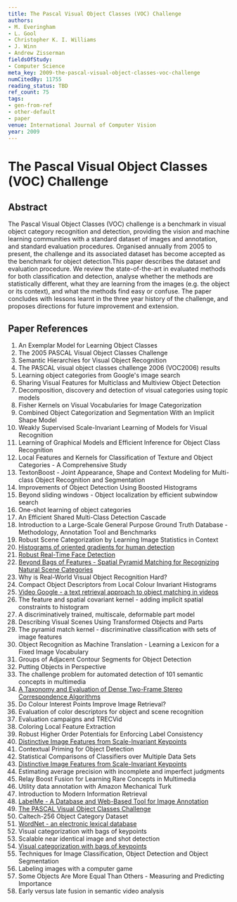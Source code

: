 ```yaml
---
title: The Pascal Visual Object Classes (VOC) Challenge
authors:
- M. Everingham
- L. Gool
- Christopher K. I. Williams
- J. Winn
- Andrew Zisserman
fieldsOfStudy:
- Computer Science
meta_key: 2009-the-pascal-visual-object-classes-voc-challenge
numCitedBy: 11755
reading_status: TBD
ref_count: 75
tags:
- gen-from-ref
- other-default
- paper
venue: International Journal of Computer Vision
year: 2009
---
```


# The Pascal Visual Object Classes (VOC) Challenge

## Abstract

The Pascal Visual Object Classes (VOC) challenge is a benchmark in visual object category recognition and detection, providing the vision and machine learning communities with a standard dataset of images and annotation, and standard evaluation procedures. Organised annually from 2005 to present, the challenge and its associated dataset has become accepted as the benchmark for object detection.This paper describes the dataset and evaluation procedure. We review the state-of-the-art in evaluated methods for both classification and detection, analyse whether the methods are statistically different, what they are learning from the images (e.g. the object or its context), and what the methods find easy or confuse. The paper concludes with lessons learnt in the three year history of the challenge, and proposes directions for future improvement and extension.

## Paper References

1. An Exemplar Model for Learning Object Classes
2. The 2005 PASCAL Visual Object Classes Challenge
3. Semantic Hierarchies for Visual Object Recognition
4. The PASCAL visual object classes challenge 2006 (VOC2006) results
5. Learning object categories from Google's image search
6. Sharing Visual Features for Multiclass and Multiview Object Detection
7. Decomposition, discovery and detection of visual categories using topic models
8. Fisher Kernels on Visual Vocabularies for Image Categorization
9. Combined Object Categorization and Segmentation With an Implicit Shape Model
10. Weakly Supervised Scale-Invariant Learning of Models for Visual Recognition
11. Learning of Graphical Models and Efficient Inference for Object Class Recognition
12. Local Features and Kernels for Classification of Texture and Object Categories - A Comprehensive Study
13. TextonBoost - Joint Appearance, Shape and Context Modeling for Multi-class Object Recognition and Segmentation
14. Improvements of Object Detection Using Boosted Histograms
15. Beyond sliding windows - Object localization by efficient subwindow search
16. One-shot learning of object categories
17. An Efficient Shared Multi-Class Detection Cascade
18. Introduction to a Large-Scale General Purpose Ground Truth Database - Methodology, Annotation Tool and Benchmarks
19. Robust Scene Categorization by Learning Image Statistics in Context
20. [Histograms of oriented gradients for human detection](2005-histograms-of-oriented-gradients-for-human-detection)
21. [Robust Real-Time Face Detection](2001-robust-real-time-face-detection)
22. [Beyond Bags of Features - Spatial Pyramid Matching for Recognizing Natural Scene Categories](2006-beyond-bags-of-features-spatial-pyramid-matching-for-recognizing-natural-scene-categories)
23. Why is Real-World Visual Object Recognition Hard?
24. Compact Object Descriptors from Local Colour Invariant Histograms
25. [Video Google - a text retrieval approach to object matching in videos](2003-video-google-a-text-retrieval-approach-to-object-matching-in-videos)
26. The feature and spatial covariant kernel - adding implicit spatial constraints to histogram
27. A discriminatively trained, multiscale, deformable part model
28. Describing Visual Scenes Using Transformed Objects and Parts
29. The pyramid match kernel - discriminative classification with sets of image features
30. Object Recognition as Machine Translation - Learning a Lexicon for a Fixed Image Vocabulary
31. Groups of Adjacent Contour Segments for Object Detection
32. Putting Objects in Perspective
33. The challenge problem for automated detection of 101 semantic concepts in multimedia
34. [A Taxonomy and Evaluation of Dense Two-Frame Stereo Correspondence Algorithms](2001-a-taxonomy-and-evaluation-of-dense-two-frame-stereo-correspondence-algorithms)
35. Do Colour Interest Points Improve Image Retrieval?
36. Evaluation of color descriptors for object and scene recognition
37. Evaluation campaigns and TRECVid
38. Coloring Local Feature Extraction
39. Robust Higher Order Potentials for Enforcing Label Consistency
40. [Distinctive Image Features from Scale-Invariant Keypoints](2011-distinctive-image-features-from-scale-invariant-keypoints)
41. Contextual Priming for Object Detection
42. Statistical Comparisons of Classifiers over Multiple Data Sets
43. [Distinctive Image Features from Scale-Invariant Keypoints](2004-distinctive-image-features-from-scale-invariant-keypoints)
44. Estimating average precision with incomplete and imperfect judgments
45. Relay Boost Fusion for Learning Rare Concepts in Multimedia
46. Utility data annotation with Amazon Mechanical Turk
47. Introduction to Modern Information Retrieval
48. [LabelMe - A Database and Web-Based Tool for Image Annotation](2007-labelme-a-database-and-web-based-tool-for-image-annotation)
49. [The PASCAL Visual Object Classes Challenge](2006-the-pascal-visual-object-classes-challenge)
50. Caltech-256 Object Category Dataset
51. [WordNet - an electronic lexical database](2000-wordnet-an-electronic-lexical-database)
52. Visual categorization with bags of keypoints
53. Scalable near identical image and shot detection
54. [Visual categorization with bags of keypoints](2004-visual-categorization-with-bags-of-keypoints)
55. Techniques for Image Classification, Object Detection and Object Segmentation
56. Labeling images with a computer game
57. Some Objects Are More Equal Than Others - Measuring and Predicting Importance
58. Early versus late fusion in semantic video analysis
